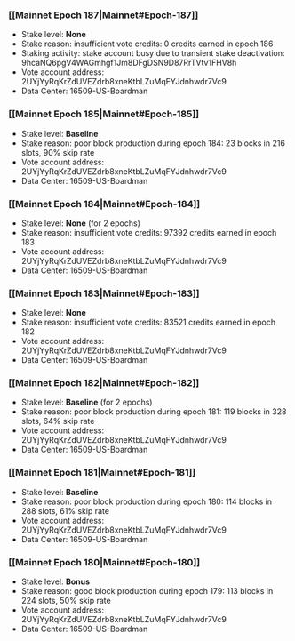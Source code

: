 ### [[Mainnet Epoch 187|Mainnet#Epoch-187]]
* Stake level: **None**
* Stake reason: insufficient vote credits: 0 credits earned in epoch 186
* Staking activity: stake account busy due to transient stake deactivation: 9hcaNQ6pgV4WAGmhgf1Jm8DFgDSN9D87RrTVtv1FHV8h
* Vote account address: 2UYjYyRqKrZdUVEZdrb8xneKtbLZuMqFYJdnhwdr7Vc9
* Data Center: 16509-US-Boardman
### [[Mainnet Epoch 185|Mainnet#Epoch-185]]
* Stake level: **Baseline**
* Stake reason: poor block production during epoch 184: 23 blocks in 216 slots, 90% skip rate 
* Vote account address: 2UYjYyRqKrZdUVEZdrb8xneKtbLZuMqFYJdnhwdr7Vc9
* Data Center: 16509-US-Boardman
### [[Mainnet Epoch 184|Mainnet#Epoch-184]]
* Stake level: **None** (for 2 epochs)
* Stake reason: insufficient vote credits: 97392 credits earned in epoch 183
* Vote account address: 2UYjYyRqKrZdUVEZdrb8xneKtbLZuMqFYJdnhwdr7Vc9
* Data Center: 16509-US-Boardman
### [[Mainnet Epoch 183|Mainnet#Epoch-183]]
* Stake level: **None**
* Stake reason: insufficient vote credits: 83521 credits earned in epoch 182
* Vote account address: 2UYjYyRqKrZdUVEZdrb8xneKtbLZuMqFYJdnhwdr7Vc9
* Data Center: 16509-US-Boardman
### [[Mainnet Epoch 182|Mainnet#Epoch-182]]
* Stake level: **Baseline** (for 2 epochs)
* Stake reason: poor block production during epoch 181: 119 blocks in 328 slots, 64% skip rate 
* Vote account address: 2UYjYyRqKrZdUVEZdrb8xneKtbLZuMqFYJdnhwdr7Vc9
* Data Center: 16509-US-Boardman
### [[Mainnet Epoch 181|Mainnet#Epoch-181]]
* Stake level: **Baseline**
* Stake reason: poor block production during epoch 180: 114 blocks in 288 slots, 61% skip rate 
* Vote account address: 2UYjYyRqKrZdUVEZdrb8xneKtbLZuMqFYJdnhwdr7Vc9
* Data Center: 16509-US-Boardman
### [[Mainnet Epoch 180|Mainnet#Epoch-180]]
* Stake level: **Bonus**
* Stake reason: good block production during epoch 179: 113 blocks in 224 slots, 50% skip rate
* Vote account address: 2UYjYyRqKrZdUVEZdrb8xneKtbLZuMqFYJdnhwdr7Vc9
* Data Center: 16509-US-Boardman